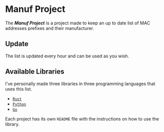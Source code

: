 # Manuf Project

The **_Manuf Project_** is a project made to keep an up to date list of MAC addresses prefixes and their manufacturer.

## Update

The list is updated every hour and can be used as you wish.

## Available Libraries

I've personally made three libraries in three programming languages that uses this list.

- [`Rust`](https://github.com/kkrypt0nn/rsmanuf)
- [`Python`](https://github.com/kkrypt0nn/pymanuf)
- [`Go`](https://github.com/kkrypt0nn/gomanuf)

Each project has its own `README` file with the instructions on how to use the library.
